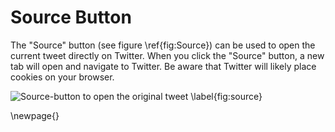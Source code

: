 

# Source Button

The "Source" button (see figure \ref{fig:Source}) can be used to open the current tweet directly on Twitter. When you click the "Source" button, a new tab will open and navigate to Twitter. Be aware that Twitter will likely place cookies on your browser.


![Source-button to open the original tweet \label{fig:source}](resources/images/tweeti_source_button.png)

\newpage{}
